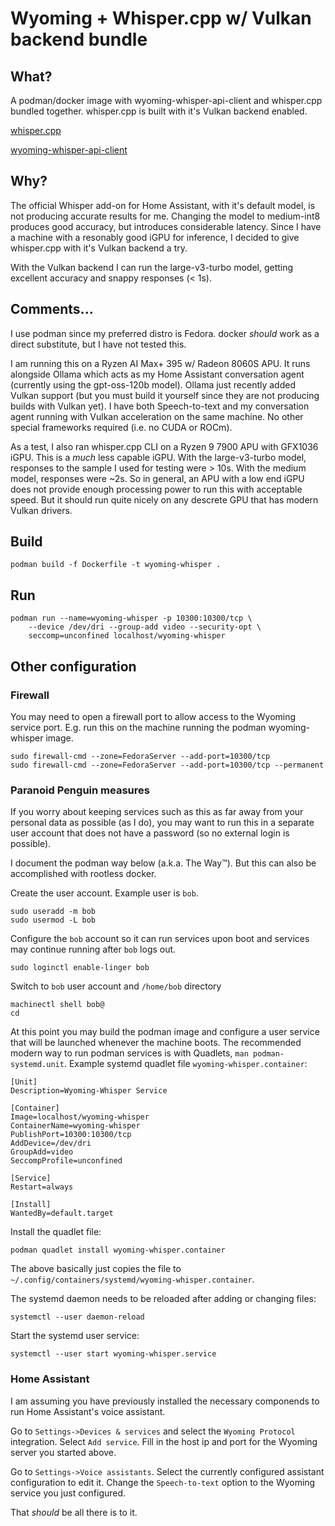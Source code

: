# Wyoming + Whisper.cpp w/ Vulkan backend bundle

## What?

A podman/docker image with wyoming-whisper-api-client and whisper.cpp
bundled together. whisper.cpp is built with it's Vulkan backend enabled.

[whisper.cpp](https://github.com/ggml-org/whisper.cpp)

[wyoming-whisper-api-client](https://github.com/ser/wyoming-whisper-api-client)

## Why?

The official Whisper add-on for Home Assistant, with it's default model, is
not producing accurate results for me.  Changing the model to medium-int8
produces good accuracy, but introduces considerable latency. Since I have
a machine with a resonably good iGPU for inference, I decided to give
whisper.cpp with it's Vulkan backend a try.

With the Vulkan backend I can run the large-v3-turbo model, getting excellent
accuracy and snappy responses (< 1s).

## Comments...

I use podman since my preferred distro is Fedora. docker *should* work as
a direct substitute, but I have not tested this.

I am running this on a Ryzen AI Max+ 395 w/ Radeon 8060S APU. It runs alongside
Ollama which acts as my Home Assistant conversation agent (currently using the
gpt-oss-120b model). Ollama just recently added Vulkan support (but you must
build it yourself since they are not producing builds with Vulkan yet). I have both
Speech-to-text and my conversation agent running with Vulkan acceleration on the same
machine.  No other special frameworks required (i.e. no CUDA or ROCm).

As a test, I also ran whisper.cpp CLI on a Ryzen 9 7900 APU with GFX1036 iGPU. This
is a *much* less capable iGPU.  With the large-v3-turbo model, responses to
the sample I used for testing were > 10s. With the medium model, responses were
~2s. So in general, an APU with a low end iGPU does not provide enough processing
power to run this with acceptable speed. But it should run quite nicely on any
descrete GPU that has modern Vulkan drivers.

## Build

```
podman build -f Dockerfile -t wyoming-whisper .
```

## Run

```
podman run --name=wyoming-whisper -p 10300:10300/tcp \
    --device /dev/dri --group-add video --security-opt \
    seccomp=unconfined localhost/wyoming-whisper
```

## Other configuration

### Firewall

You may need to open a firewall port to allow access to the Wyoming service port.
E.g. run this on the machine running the podman wyoming-whisper image.
```
sudo firewall-cmd --zone=FedoraServer --add-port=10300/tcp
sudo firewall-cmd --zone=FedoraServer --add-port=10300/tcp --permanent
```

### Paranoid Penguin measures

If you worry about keeping services such as this as far away from your personal
data as possible (as I do), you may want to run this in a separate user account
that does not have a password (so no external login is possible).

I document the podman way below (a.k.a. The Way™). But this can also be accomplished
with rootless docker.

Create the user account. Example user is `bob`.
```
sudo useradd -m bob
sudo usermod -L bob
```

Configure the `bob` account so it can run services upon boot and services may
continue running after `bob` logs out.
```
sudo loginctl enable-linger bob
```

Switch to `bob` user account and `/home/bob` directory
```
machinectl shell bob@
cd
```

At this point you may build the podman image and configure a user service
that will be launched whenever the machine boots. The recommended modern
way to run podman services is with Quadlets, `man podman-systemd.unit`.
Example systemd quadlet file `wyoming-whisper.container`:
```
[Unit]
Description=Wyoming-Whisper Service

[Container]
Image=localhost/wyoming-whisper
ContainerName=wyoming-whisper
PublishPort=10300:10300/tcp
AddDevice=/dev/dri
GroupAdd=video
SeccompProfile=unconfined

[Service]
Restart=always

[Install]
WantedBy=default.target
```

Install the quadlet file:
```
podman quadlet install wyoming-whisper.container
```

The above basically just copies the file to `~/.config/containers/systemd/wyoming-whisper.container`.

The systemd daemon needs to be reloaded after adding or changing files:
```
systemctl --user daemon-reload
```

Start the systemd user service:
```
systemctl --user start wyoming-whisper.service
```

### Home Assistant

I am assuming you have previously installed the necessary componends to run
Home Assistant's voice assistant.

Go to `Settings->Devices & services` and select the `Wyoming Protocol` integration.
Select `Add service`. Fill in the host ip and port for the Wyoming server you started
above.

Go to `Settings->Voice assistants`. Select the currently configured assistant configuration
to edit it. Change the `Speech-to-text` option to the Wyoming service you just configured.

That *should* be all there is to it.
